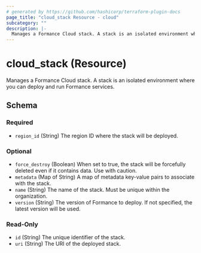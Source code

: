 ```yaml
---
# generated by https://github.com/hashicorp/terraform-plugin-docs
page_title: "cloud_stack Resource - cloud"
subcategory: ""
description: |-
  Manages a Formance Cloud stack. A stack is an isolated environment where you can deploy and run Formance services.
---
```


# cloud_stack (Resource)

Manages a Formance Cloud stack. A stack is an isolated environment where you can deploy and run Formance services.



<!-- schema generated by tfplugindocs -->
## Schema

### Required

- `region_id` (String) The region ID where the stack will be deployed.

### Optional

- `force_destroy` (Boolean) When set to true, the stack will be forcefully deleted even if it contains data. Use with caution.
- `metadata` (Map of String) A map of metadata key-value pairs to associate with the stack.
- `name` (String) The name of the stack. Must be unique within the organization.
- `version` (String) The version of Formance to deploy. If not specified, the latest version will be used.

### Read-Only

- `id` (String) The unique identifier of the stack.
- `uri` (String) The URI of the deployed stack.
